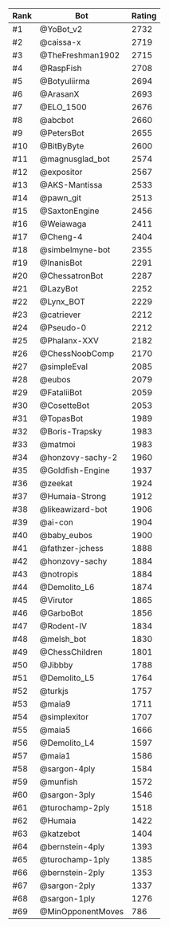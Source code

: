 Rank|Bot|Rating
---|---|---
#1|@YoBot_v2|2732
#2|@caissa-x|2719
#3|@TheFreshman1902|2715
#4|@RaspFish|2708
#5|@Botyuliirma|2694
#6|@ArasanX|2693
#7|@ELO_1500|2676
#8|@abcbot|2660
#9|@PetersBot|2655
#10|@BitByByte|2600
#11|@magnusglad_bot|2574
#12|@expositor|2567
#13|@AKS-Mantissa|2533
#14|@pawn_git|2513
#15|@SaxtonEngine|2456
#16|@Weiawaga|2411
#17|@Cheng-4|2404
#18|@simbelmyne-bot|2355
#19|@InanisBot|2291
#20|@ChessatronBot|2287
#21|@LazyBot|2252
#22|@Lynx_BOT|2229
#23|@catriever|2212
#24|@Pseudo-0|2212
#25|@Phalanx-XXV|2182
#26|@ChessNoobComp|2170
#27|@simpleEval|2085
#28|@eubos|2079
#29|@FataliiBot|2059
#30|@CosetteBot|2053
#31|@TopasBot|1989
#32|@Boris-Trapsky|1983
#33|@matmoi|1983
#34|@honzovy-sachy-2|1960
#35|@Goldfish-Engine|1937
#36|@zeekat|1924
#37|@Humaia-Strong|1912
#38|@likeawizard-bot|1906
#39|@ai-con|1904
#40|@baby_eubos|1900
#41|@fathzer-jchess|1888
#42|@honzovy-sachy|1884
#43|@notropis|1884
#44|@Demolito_L6|1874
#45|@Virutor|1865
#46|@GarboBot|1856
#47|@Rodent-IV|1834
#48|@melsh_bot|1830
#49|@ChessChildren|1801
#50|@Jibbby|1788
#51|@Demolito_L5|1764
#52|@turkjs|1757
#53|@maia9|1711
#54|@simplexitor|1707
#55|@maia5|1666
#56|@Demolito_L4|1597
#57|@maia1|1586
#58|@sargon-4ply|1584
#59|@munfish|1572
#60|@sargon-3ply|1546
#61|@turochamp-2ply|1518
#62|@Humaia|1422
#63|@katzebot|1404
#64|@bernstein-4ply|1393
#65|@turochamp-1ply|1385
#66|@bernstein-2ply|1353
#67|@sargon-2ply|1337
#68|@sargon-1ply|1276
#69|@MinOpponentMoves|786

